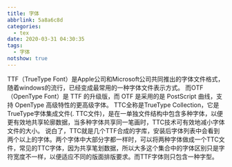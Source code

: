 ```yaml
---
title: 字体
abbrlink: 5a8a6c8d
categories:
  - tex
date: 2020-03-31 04:30:35
tags: 
  - 字体
notshow: true
---
```

TTF（TrueType Font）是Apple公司和Microsoft公司共同推出的字体文件格式，随着windows的流行，已经变成最常用的一种字体文件表示方式。
而OTF（OpenType Font）是 TTF 的升级版，而 OTF 是采用的是 PostScript 曲线，支持 OpenType 高级特性的更高级字体。 
TTC全称是TrueType Collection，它是TrueType字体集成文件(. TTC文件)，是在一单独文件结构中包含多种字体，以便更有效地共享轮廓数据，当多种字体共享同一笔画时，TTC技术可有效地减小字体文件的大小。
说白了，TTC就是几个TTF合成的字库，安装后字体列表中会看到两个以上的字体。两个字体中大部分字都一样时，可以将两种字体做成一个TTC文件，常见的TTC字体，因为共享笔划数据，所以大多这个集合中的字体区别只是字符宽度不一样，以便适应不同的版面排版要求。而TTF字体则只包含一种字型。